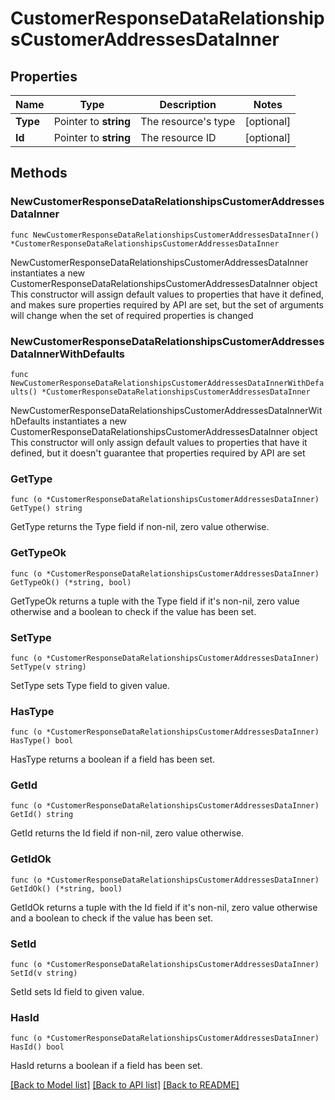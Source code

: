 # CustomerResponseDataRelationshipsCustomerAddressesDataInner

## Properties

Name | Type | Description | Notes
------------ | ------------- | ------------- | -------------
**Type** | Pointer to **string** | The resource&#39;s type | [optional] 
**Id** | Pointer to **string** | The resource ID | [optional] 

## Methods

### NewCustomerResponseDataRelationshipsCustomerAddressesDataInner

`func NewCustomerResponseDataRelationshipsCustomerAddressesDataInner() *CustomerResponseDataRelationshipsCustomerAddressesDataInner`

NewCustomerResponseDataRelationshipsCustomerAddressesDataInner instantiates a new CustomerResponseDataRelationshipsCustomerAddressesDataInner object
This constructor will assign default values to properties that have it defined,
and makes sure properties required by API are set, but the set of arguments
will change when the set of required properties is changed

### NewCustomerResponseDataRelationshipsCustomerAddressesDataInnerWithDefaults

`func NewCustomerResponseDataRelationshipsCustomerAddressesDataInnerWithDefaults() *CustomerResponseDataRelationshipsCustomerAddressesDataInner`

NewCustomerResponseDataRelationshipsCustomerAddressesDataInnerWithDefaults instantiates a new CustomerResponseDataRelationshipsCustomerAddressesDataInner object
This constructor will only assign default values to properties that have it defined,
but it doesn't guarantee that properties required by API are set

### GetType

`func (o *CustomerResponseDataRelationshipsCustomerAddressesDataInner) GetType() string`

GetType returns the Type field if non-nil, zero value otherwise.

### GetTypeOk

`func (o *CustomerResponseDataRelationshipsCustomerAddressesDataInner) GetTypeOk() (*string, bool)`

GetTypeOk returns a tuple with the Type field if it's non-nil, zero value otherwise
and a boolean to check if the value has been set.

### SetType

`func (o *CustomerResponseDataRelationshipsCustomerAddressesDataInner) SetType(v string)`

SetType sets Type field to given value.

### HasType

`func (o *CustomerResponseDataRelationshipsCustomerAddressesDataInner) HasType() bool`

HasType returns a boolean if a field has been set.

### GetId

`func (o *CustomerResponseDataRelationshipsCustomerAddressesDataInner) GetId() string`

GetId returns the Id field if non-nil, zero value otherwise.

### GetIdOk

`func (o *CustomerResponseDataRelationshipsCustomerAddressesDataInner) GetIdOk() (*string, bool)`

GetIdOk returns a tuple with the Id field if it's non-nil, zero value otherwise
and a boolean to check if the value has been set.

### SetId

`func (o *CustomerResponseDataRelationshipsCustomerAddressesDataInner) SetId(v string)`

SetId sets Id field to given value.

### HasId

`func (o *CustomerResponseDataRelationshipsCustomerAddressesDataInner) HasId() bool`

HasId returns a boolean if a field has been set.


[[Back to Model list]](../README.md#documentation-for-models) [[Back to API list]](../README.md#documentation-for-api-endpoints) [[Back to README]](../README.md)


